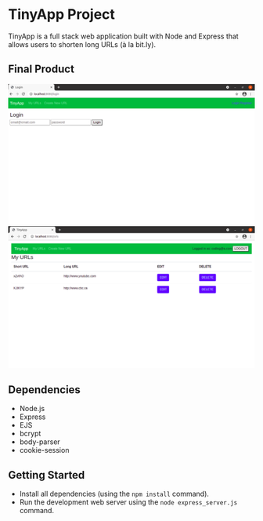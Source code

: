 # TinyApp Project

TinyApp is a full stack web application built with Node and Express that allows users to shorten long URLs (à la bit.ly).

## Final Product

!["screenshot of the login page"](https://raw.githubusercontent.com/sukick/tinyapp/master/docs/login.png)
!["screenshot of URLS page"](https://raw.githubusercontent.com/sukick/tinyapp/master/docs/urls.png)

## Dependencies

- Node.js
- Express
- EJS
- bcrypt
- body-parser
- cookie-session

## Getting Started

- Install all dependencies (using the `npm install` command).
- Run the development web server using the `node express_server.js` command.